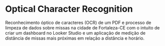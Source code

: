 # Optical Character Recognition

Reconhecimento óptico de caracteres (OCR) de um PDF e processo de limpeza de dados sobre missas na cidade de Fortaleza-CE com o intuito de criar um dashboard no Looker Studio e um aplicação de medição de distância de missas mais próximas em relação a distância e horário.

